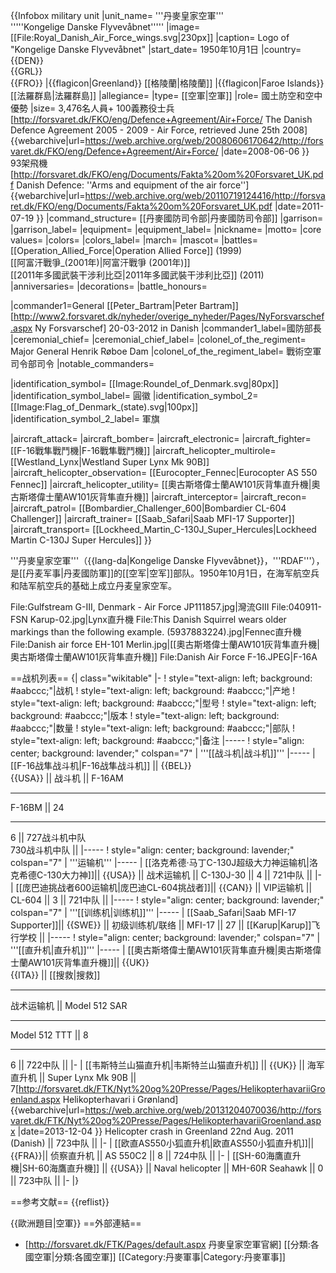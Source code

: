 {{Infobox military unit
|unit_name= '''丹麥皇家空軍'''<br/>'''''Kongelige Danske Flyvevåbnet'''''
|image= [[File:Royal_Danish_Air_Force_wings.svg|230px]]
|caption= Logo of "Kongelige Danske Flyvevåbnet"
|start_date= 1950年10月1日
|country= {{DEN}}<br>{{GRL}}<br>{{FRO}}
|{{flagicon|Greenland}} [[格陵蘭|格陵蘭]]
|{{flagicon|Faroe Islands}} [[法羅群島|法羅群島]]
|allegiance=
|type= [[空軍|空軍]]
|role= 國土防空和空中優勢
|size= 3,476名人員+ 100義務役士兵<ref>[http://forsvaret.dk/FKO/eng/Defence+Agreement/Air+Force/ The Danish Defence Agreement 2005 - 2009 - Air Force, retrieved June 25th 2008] {{webarchive|url=https://web.archive.org/web/20080606170642/http://forsvaret.dk/FKO/eng/Defence+Agreement/Air+Force/ |date=2008-06-06 }}</ref><br/>93架飛機<ref name="af-equip">[http://forsvaret.dk/FKO/eng/Documents/Fakta%20om%20Forsvaret_UK.pdf Danish Defence: ''Arms and equipment of the air force''] {{webarchive|url=https://web.archive.org/web/20110719124416/http://forsvaret.dk/FKO/eng/Documents/Fakta%20om%20Forsvaret_UK.pdf |date=2011-07-19 }}</ref>
|command_structure= [[丹麥國防司令部|丹麥國防司令部]]
|garrison=
|garrison_label=
|equipment= 
|equipment_label= 
|nickname= 
|motto= 
|core values=
|colors= 
|colors_label=
|march=
|mascot= 
|battles=[[Operation_Allied_Force|Operation Allied Force]] (1999)<br/>[[阿富汗戰爭_(2001年)|阿富汗戰爭 (2001年)]]<br/>[[2011年多國武裝干涉利比亞|2011年多國武裝干涉利比亞]] (2011)
|anniversaries= 
|decorations=
|battle_honours=
<!-- Commanders -->
|commander1=General [[Peter_Bartram|Peter Bartram]]<ref>[http://www2.forsvaret.dk/nyheder/overige_nyheder/Pages/NyForsvarschef.aspx Ny Forsvarschef] 20-03-2012 in Danish</ref>
|commander1_label=國防部長
|ceremonial_chief= 
|ceremonial_chief_label= 
|colonel_of_the_regiment= Major General Henrik Røboe Dam
|colonel_of_the_regiment_label= 戰術空軍司令部司令
|notable_commanders=
<!-- Insignia -->
|identification_symbol= [[Image:Roundel_of_Denmark.svg|80px]]
|identification_symbol_label= 圓徽
|identification_symbol_2= [[Image:Flag_of_Denmark_(state).svg|100px]]
|identification_symbol_2_label= 軍旗
<!-- Aircraft -->
|aircraft_attack= 
|aircraft_bomber= 
|aircraft_electronic= 
|aircraft_fighter= [[F-16戰隼戰鬥機|F-16戰隼戰鬥機]]
|aircraft_helicopter_multirole= [[Westland_Lynx|Westland Super Lynx Mk 90B]]
|aircraft_helicopter_observation= [[Eurocopter_Fennec|Eurocopter AS 550 Fennec]]
|aircraft_helicopter_utility= [[奧古斯塔偉士蘭AW101灰背隼直升機|奧古斯塔偉士蘭AW101灰背隼直升機]]
|aircraft_interceptor= 
|aircraft_recon= 
|aircraft_patrol= [[Bombardier_Challenger_600|Bombardier CL-604 Challenger]]
|aircraft_trainer= [[Saab_Safari|Saab MFI-17 Supporter]]
|aircraft_transport= [[Lockheed_Martin_C-130J_Super_Hercules|Lockheed Martin C-130J Super Hercules]]
}}


'''丹麥皇家空軍'''（{{lang-da|Kongelige Danske Flyvevåbnet}}，'''RDAF'''），是[[丹麦军事|丹麦國防軍]]的[[空军|空军]]部队。1950年10月1日，在海军航空兵和陆军航空兵的基础上成立丹麦皇家空军。

<gallery>
File:Gulfstream G-III, Denmark - Air Force JP111857.jpg|灣流GIII
File:040911-FSN Karup-02.jpg|Lynx直升機
File:This Danish Squirrel wears older markings than the following example. (5937883224).jpg|Fennec直升機
File:Danish air force EH-101 Merlin.jpg|[[奧古斯塔偉士蘭AW101灰背隼直升機|奧古斯塔偉士蘭AW101灰背隼直升機]]
File:Danish Air Force F-16.JPEG|F-16A
</gallery>

==战机列表==
{| class="wikitable"
|-
! style="text-align: left; background: #aabccc;"|战机
! style="text-align: left; background: #aabccc;"|产地
! style="text-align: left; background: #aabccc;"|型号
! style="text-align: left; background: #aabccc;"|版本
! style="text-align: left; background: #aabccc;"|数量
! style="text-align: left; background: #aabccc;"|部队
! style="text-align: left; background: #aabccc;"|备注
|-----
! style="align: center; background: lavender;" colspan="7" | '''[[战斗机|战斗机]]'''
|-----
| [[F-16战隼战斗机|F-16战隼战斗机]] || {{BEL}}<br>{{USA}} || 战斗机 || F-16AM<hr>F-16BM || 24<hr/>6 || 727战斗机中队<br/>730战斗机中队 || 
|-----
! style="align: center; background: lavender;" colspan="7" | '''运输机'''
|-----
| [[洛克希德·马丁C-130J超级大力神运输机|洛克希德C-130大力神]]|| {{USA}} || 战术运输机 || C-130J-30 || 4 || 721中队 ||
|-
| [[庞巴迪挑战者600运输机|庞巴迪CL-604挑战者]]|| {{CAN}} || VIP运输机 || CL-604 || 3 || 721中队 ||
|-----
! style="align: center; background: lavender;" colspan="7" | '''[[训练机|训练机]]'''
|-----
| [[Saab_Safari|Saab MFI-17 Supporter]]|| {{SWE}} || 初级训练机/联络 || MFI-17 || 27 || [[Karup|Karup]]飞行学校 ||
|-----
! style="align: center; background: lavender;" colspan="7" | '''[[直升机|直升机]]'''
|-----
| [[奧古斯塔偉士蘭AW101灰背隼直升機|奧古斯塔偉士蘭AW101灰背隼直升機]]|| {{UK}}<br>{{ITA}} || [[搜救|搜救]]<hr/>战术运输机 || Model 512 SAR<hr/> Model 512 TTT || 8<hr/>6 ||  722中队 ||
|-
| [[韦斯特兰山猫直升机|韦斯特兰山猫直升机]] || {{UK}} || 海军直升机 || Super Lynx Mk 90B || 7<ref>[http://forsvaret.dk/FTK/Nyt%20og%20Presse/Pages/HelikopterhavariiGroenland.aspx Helikopterhavari i Grønland] {{webarchive|url=https://web.archive.org/web/20131204070036/http://forsvaret.dk/FTK/Nyt%20og%20Presse/Pages/HelikopterhavariiGroenland.aspx |date=2013-12-04 }} Helicopter crash in Greenland 22nd Aug. 2011 (Danish)</ref> || 723中队 || 
|-
| [[欧直AS550小狐直升机|欧直AS550小狐直升机]]||{{FRA}}|| 侦察直升机 || AS 550C2 || 8 || 724中队 || 
|-
| [[SH-60海鷹直升機|SH-60海鷹直升機]] || {{USA}} || Naval helicopter || MH-60R Seahawk || 0 || 723中队 || 
|-
|}

==参考文献==
{{reflist}}

{{歐洲題目|空軍}}
==外部連結==
* [http://forsvaret.dk/FTK/Pages/default.aspx 丹麥皇家空軍官網]
[[分類:各國空軍|分類:各國空軍]]
[[Category:丹麥軍事|Category:丹麥軍事]]